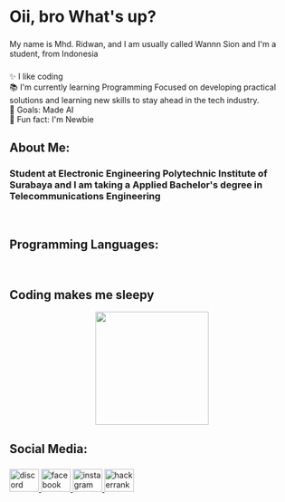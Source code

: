 <h1 align="left">Oii, bro What's up?</h1>

###

<p align="left">My name is Mhd. Ridwan, and I am usually called Wannn Sion and I'm a student, from Indonesia</p>

###

<p align="left">✨ I like coding<br>📚 I'm currently learning Programming Focused on developing practical solutions and learning new skills to stay ahead in the tech industry.<br>🎯 Goals: Made AI<br>🎲 Fun fact: I'm Newbie</p>

###

<h2 align="left">About Me:</h2>
  <h3>Student at Electronic Engineering Polytechnic Institute of Surabaya and I am taking a Applied Bachelor's degree in Telecommunications Engineering</h3>
</br>


<h2 align="left">Programming Languages:</h2>
</br>

<h2>Coding makes me sleepy</h2>
 
<div align="center">
  <img height="200" src="https://i.giphy.com/media/v1.Y2lkPTc5MGI3NjExNGdvbHIxOTRmNTZ1NmVsd2FqYmswN21oN3Qzemhud3lxcmVjeW45MiZlcD12MV9pbnRlcm5hbF9naWZfYnlfaWQmY3Q9Zw/LxPhEh5yYHkviFtLUy/giphy.gif" />
</div>

###

<h2 align="left">Social Media:</h2>

###

<div align="left">
  <a href="https://discord.com/channels/@mewannnsion95" target="_blank">
    <img src="https://raw.githubusercontent.com/maurodesouza/profile-readme-generator/master/src/assets/icons/social/discord/default.svg" width="52" height="40" alt="discord logo" />
  </a>
  <a href="https://www.facebook.com/profile.php?id=100035657014919" target="_blank">
    <img src="https://raw.githubusercontent.com/maurodesouza/profile-readme-generator/master/src/assets/icons/social/facebook/default.svg" width="52" height="40" alt="facebook logo" />
  </a>
  <a href="https://www.instagram.com/wannn_xgsz/" target="_blank">
    <img src="https://raw.githubusercontent.com/maurodesouza/profile-readme-generator/master/src/assets/icons/social/instagram/default.svg" width="52" height="40" alt="instagram logo" />
  </a>
  <a href="https://www.hackerrank.com/profile/wannnsion95" target="_blank">
    <img src="https://raw.githubusercontent.com/maurodesouza/profile-readme-generator/master/src/assets/icons/social/hackerrank/default.svg" width="52" height="40" alt="hackerrank logo" />
  </a>
</div>

###

